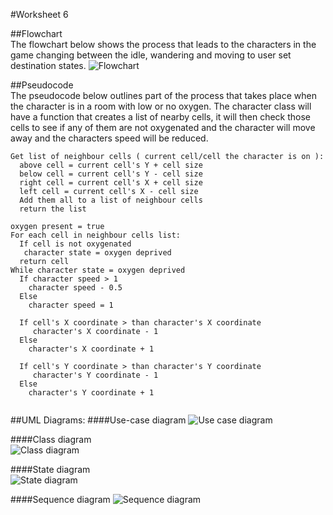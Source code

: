 #Worksheet 6

##Flowchart  
The flowchart below shows the process that leads to the characters in the game changing between the idle, wandering and moving to user set destination states.
![Flowchart](https://raw.githubusercontent.com/MaddieK19/comp110-coding-task-2/master/Worksheet%206/WS6%20-%20Flowchart.png)

##Pseudocode  
The pseudocode below outlines part of the process that takes place when the character is in a room with low or no oxygen. The character class will have a function that creates a list of nearby cells, it will then check those cells to see if any of them are not oxygenated and the character will move away and the characters speed will be reduced.

```
Get list of neighbour cells ( current cell/cell the character is on ):
  above cell = current cell's Y + cell size
  below cell = current cell's Y - cell size
  right cell = current cell's X + cell size
  left cell = current cell's X - cell size
  Add them all to a list of neighbour cells
  return the list

oxygen present = true
For each cell in neighbour cells list:
  If cell is not oxygenated 
   character state = oxygen deprived
  return cell 
While character state = oxygen deprived
  If character speed > 1
    character speed - 0.5
  Else 
    character speed = 1
  
  If cell's X coordinate > than character's X coordinate
     character's X coordinate - 1
  Else
    character's X coordinate + 1
    
  If cell's Y coordinate > than character's Y coordinate
     character's Y coordinate - 1
  Else
    character's Y coordinate + 1
  
```
  

##UML Diagrams: 
####Use-case diagram
![Use case diagram](https://raw.githubusercontent.com/MaddieK19/comp110-coding-task-2/master/Worksheet%206/WS6%20Use%20Case.png)  


####Class diagram  
![Class diagram](https://raw.githubusercontent.com/MaddieK19/comp110-coding-task-2/master/Worksheet%206/WS6%20Class%20diagram.png)

####State diagram  
![State diagram](https://raw.githubusercontent.com/MaddieK19/comp110-coding-task-2/master/Worksheet%206/WS6%20State%20Machine.png)

####Sequence diagram
![Sequence diagram](https://raw.githubusercontent.com/MaddieK19/comp110-coding-task-2/master/Worksheet%206/WS6%20sequence%20diagram.png)
